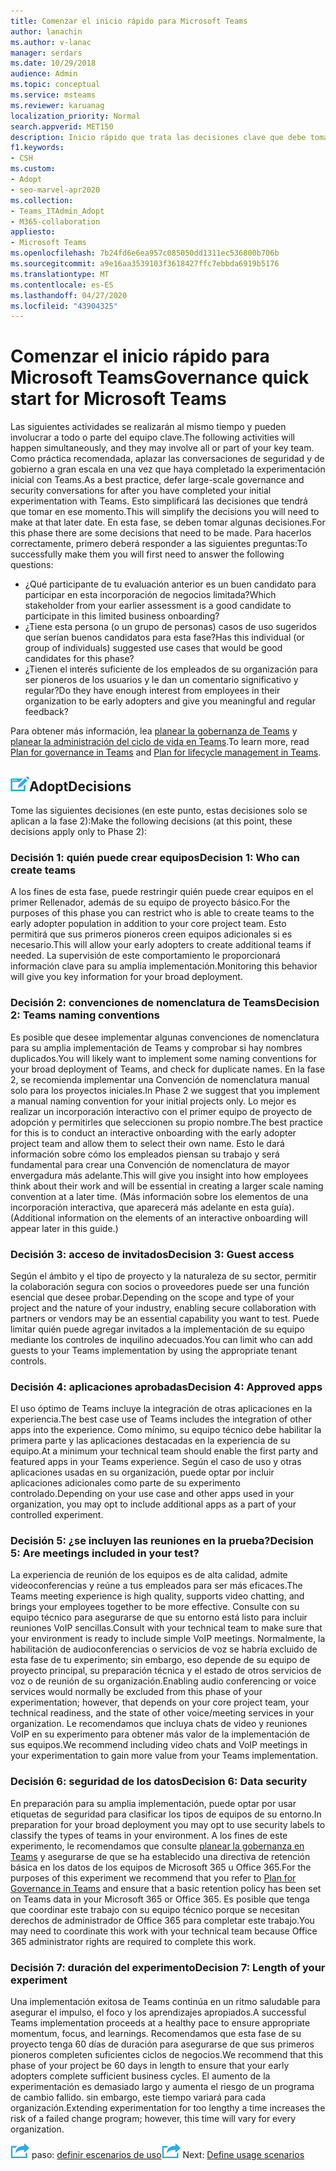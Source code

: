 ```yaml
---
title: Comenzar el inicio rápido para Microsoft Teams
author: lanachin
ms.author: v-lanac
manager: serdars
ms.date: 10/29/2018
audience: Admin
ms.topic: conceptual
ms.service: msteams
ms.reviewer: karuanag
localization_priority: Normal
search.appverid: MET150
description: Inicio rápido que trata las decisiones clave que debe tomar para la fase 2 de su plan de adopción de Microsoft Teams.
f1.keywords:
- CSH
ms.custom:
- Adopt
- seo-marvel-apr2020
ms.collection:
- Teams_ITAdmin_Adopt
- M365-collaboration
appliesto:
- Microsoft Teams
ms.openlocfilehash: 7b24fd6e6ea957c085050dd1311ec536800b706b
ms.sourcegitcommit: a9e16aa3539103f3618427ffc7ebbda6919b5176
ms.translationtype: MT
ms.contentlocale: es-ES
ms.lasthandoff: 04/27/2020
ms.locfileid: "43904325"
---
```

# <a name="governance-quick-start-for-microsoft-teams"></a><span data-ttu-id="07381-103">Comenzar el inicio rápido para Microsoft Teams</span><span class="sxs-lookup"><span data-stu-id="07381-103">Governance quick start for Microsoft Teams</span></span>

<span data-ttu-id="07381-104">Las siguientes actividades se realizarán al mismo tiempo y pueden involucrar a todo o parte del equipo clave.</span><span class="sxs-lookup"><span data-stu-id="07381-104">The following activities will happen simultaneously, and they may involve all or part of your key team.</span></span> <span data-ttu-id="07381-105">Como práctica recomendada, aplazar las conversaciones de seguridad y de gobierno a gran escala en una vez que haya completado la experimentación inicial con Teams.</span><span class="sxs-lookup"><span data-stu-id="07381-105">As a best practice, defer large-scale governance and security conversations for after you have completed your initial experimentation with Teams.</span></span> <span data-ttu-id="07381-106">Esto simplificará las decisiones que tendrá que tomar en ese momento.</span><span class="sxs-lookup"><span data-stu-id="07381-106">This will simplify the decisions you will need to make at that later date.</span></span> <span data-ttu-id="07381-107">En esta fase, se deben tomar algunas decisiones.</span><span class="sxs-lookup"><span data-stu-id="07381-107">For this phase there are some decisions that need to be made.</span></span> <span data-ttu-id="07381-108">Para hacerlos correctamente, primero deberá responder a las siguientes preguntas:</span><span class="sxs-lookup"><span data-stu-id="07381-108">To successfully make them you will first need to answer the following questions:</span></span>

- <span data-ttu-id="07381-109">¿Qué participante de tu evaluación anterior es un buen candidato para participar en esta incorporación de negocios limitada?</span><span class="sxs-lookup"><span data-stu-id="07381-109">Which stakeholder from your earlier assessment is a good candidate to participate in this limited business onboarding?</span></span>
- <span data-ttu-id="07381-110">¿Tiene esta persona (o un grupo de personas) casos de uso sugeridos que serían buenos candidatos para esta fase?</span><span class="sxs-lookup"><span data-stu-id="07381-110">Has this individual (or group of individuals) suggested use cases that would be good candidates for this phase?</span></span>  
- <span data-ttu-id="07381-111">¿Tienen el interés suficiente de los empleados de su organización para ser pioneros de los usuarios y le dan un comentario significativo y regular?</span><span class="sxs-lookup"><span data-stu-id="07381-111">Do they have enough interest from employees in their organization to be early adopters and give you meaningful and regular feedback?</span></span> 

<span data-ttu-id="07381-112">Para obtener más información, lea [planear la gobernanza de Teams](plan-teams-governance.md) y [planear la administración del ciclo de vida en Teams](plan-teams-lifecycle.md).</span><span class="sxs-lookup"><span data-stu-id="07381-112">To learn more, read [Plan for governance in Teams](plan-teams-governance.md) and [Plan for lifecycle management in Teams](plan-teams-lifecycle.md).</span></span>

## <a name="an-icon-representing-a-decision-pointdecisions"></a>![Un icono que representa un punto de decisión](media/teams-adoption-decision-icon.png)<span data-ttu-id="07381-114">Adopt</span><span class="sxs-lookup"><span data-stu-id="07381-114">Decisions</span></span>

<span data-ttu-id="07381-115">Tome las siguientes decisiones (en este punto, estas decisiones solo se aplican a la fase 2):</span><span class="sxs-lookup"><span data-stu-id="07381-115">Make the following decisions (at this point, these decisions apply only to Phase 2):</span></span>

### <a name="decision-1-who-can-create-teams"></a><span data-ttu-id="07381-116">Decisión 1: quién puede crear equipos</span><span class="sxs-lookup"><span data-stu-id="07381-116">Decision 1: Who can create teams</span></span> 

<span data-ttu-id="07381-117">A los fines de esta fase, puede restringir quién puede crear equipos en el primer Rellenador, además de su equipo de proyecto básico.</span><span class="sxs-lookup"><span data-stu-id="07381-117">For the purposes of this phase you can restrict who is able to create teams to the early adopter population in addition to your core project team.</span></span> <span data-ttu-id="07381-118">Esto permitirá que sus primeros pioneros creen equipos adicionales si es necesario.</span><span class="sxs-lookup"><span data-stu-id="07381-118">This will allow your early adopters to create additional teams if needed.</span></span> <span data-ttu-id="07381-119">La supervisión de este comportamiento le proporcionará información clave para su amplia implementación.</span><span class="sxs-lookup"><span data-stu-id="07381-119">Monitoring this behavior will give you key information for your broad deployment.</span></span>

### <a name="decision-2-teams-naming-conventions"></a><span data-ttu-id="07381-120">Decisión 2: convenciones de nomenclatura de Teams</span><span class="sxs-lookup"><span data-stu-id="07381-120">Decision 2: Teams naming conventions</span></span> 

<span data-ttu-id="07381-121">Es posible que desee implementar algunas convenciones de nomenclatura para su amplia implementación de Teams y comprobar si hay nombres duplicados.</span><span class="sxs-lookup"><span data-stu-id="07381-121">You will likely want to implement some naming conventions for your broad deployment of Teams, and check for duplicate names.</span></span> <span data-ttu-id="07381-122">En la fase 2, se recomienda implementar una Convención de nomenclatura manual solo para los proyectos iniciales.</span><span class="sxs-lookup"><span data-stu-id="07381-122">In Phase 2 we suggest that you implement a manual naming convention for your initial projects only.</span></span> <span data-ttu-id="07381-123">Lo mejor es realizar un incorporación interactivo con el primer equipo de proyecto de adopción y permitirles que seleccionen su propio nombre.</span><span class="sxs-lookup"><span data-stu-id="07381-123">The best practice for this is to conduct an interactive onboarding with the early adopter project team and allow them to select their own name.</span></span> <span data-ttu-id="07381-124">Esto le dará información sobre cómo los empleados piensan su trabajo y será fundamental para crear una Convención de nomenclatura de mayor envergadura más adelante.</span><span class="sxs-lookup"><span data-stu-id="07381-124">This will give you insight into how employees think about their work and will be essential in creating a larger scale naming convention at a later time.</span></span> <span data-ttu-id="07381-125">(Más información sobre los elementos de una incorporación interactiva, que aparecerá más adelante en esta guía).</span><span class="sxs-lookup"><span data-stu-id="07381-125">(Additional information on the elements of an interactive onboarding will appear later in this guide.)</span></span>

### <a name="decision-3-guest-access"></a><span data-ttu-id="07381-126">Decisión 3: acceso de invitados</span><span class="sxs-lookup"><span data-stu-id="07381-126">Decision 3: Guest access</span></span>

<span data-ttu-id="07381-127">Según el ámbito y el tipo de proyecto y la naturaleza de su sector, permitir la colaboración segura con socios o proveedores puede ser una función esencial que desee probar.</span><span class="sxs-lookup"><span data-stu-id="07381-127">Depending on the scope and type of your project and the nature of your industry, enabling secure collaboration with partners or vendors may be an essential capability you want to test.</span></span> <span data-ttu-id="07381-128">Puede limitar quién puede agregar invitados a la implementación de su equipo mediante los controles de inquilino adecuados.</span><span class="sxs-lookup"><span data-stu-id="07381-128">You can limit who can add guests to your Teams implementation by using the appropriate tenant controls.</span></span> 

### <a name="decision-4-approved-apps"></a><span data-ttu-id="07381-129">Decisión 4: aplicaciones aprobadas</span><span class="sxs-lookup"><span data-stu-id="07381-129">Decision 4: Approved apps</span></span>

<span data-ttu-id="07381-130">El uso óptimo de Teams incluye la integración de otras aplicaciones en la experiencia.</span><span class="sxs-lookup"><span data-stu-id="07381-130">The best case use of Teams includes the integration of other apps into the experience.</span></span> <span data-ttu-id="07381-131">Como mínimo, su equipo técnico debe habilitar la primera parte y las aplicaciones destacadas en la experiencia de su equipo.</span><span class="sxs-lookup"><span data-stu-id="07381-131">At a minimum your technical team should enable the first party and featured apps in your Teams experience.</span></span> <span data-ttu-id="07381-132">Según el caso de uso y otras aplicaciones usadas en su organización, puede optar por incluir aplicaciones adicionales como parte de su experimento controlado.</span><span class="sxs-lookup"><span data-stu-id="07381-132">Depending on your use case and other apps used in your organization, you may opt to include additional apps as a part of your controlled experiment.</span></span> 

### <a name="decision-5-are-meetings-included-in-your-test"></a><span data-ttu-id="07381-133">Decisión 5: ¿se incluyen las reuniones en la prueba?</span><span class="sxs-lookup"><span data-stu-id="07381-133">Decision 5: Are meetings included in your test?</span></span> 

<span data-ttu-id="07381-134">La experiencia de reunión de los equipos es de alta calidad, admite videoconferencias y reúne a tus empleados para ser más eficaces.</span><span class="sxs-lookup"><span data-stu-id="07381-134">The Teams meeting experience is high quality, supports video chatting, and brings your employees together to be more effective.</span></span> <span data-ttu-id="07381-135">Consulte con su equipo técnico para asegurarse de que su entorno está listo para incluir reuniones VoIP sencillas.</span><span class="sxs-lookup"><span data-stu-id="07381-135">Consult with your technical team to make sure that your environment is ready to include simple VoIP meetings.</span></span> <span data-ttu-id="07381-136">Normalmente, la habilitación de audioconferencias o servicios de voz se habría excluido de esta fase de tu experimento; sin embargo, eso depende de su equipo de proyecto principal, su preparación técnica y el estado de otros servicios de voz o de reunión de su organización.</span><span class="sxs-lookup"><span data-stu-id="07381-136">Enabling audio conferencing or voice services would normally be excluded from this phase of your experimentation; however, that depends on your core project team, your technical readiness, and the state of other voice/meeting services in your organization.</span></span> <span data-ttu-id="07381-137">Le recomendamos que incluya chats de video y reuniones VoIP en su experimento para obtener más valor de la implementación de sus equipos.</span><span class="sxs-lookup"><span data-stu-id="07381-137">We recommend including video chats and VoIP meetings in your experimentation to gain more value from your Teams implementation.</span></span> 

### <a name="decision-6--data-security"></a><span data-ttu-id="07381-138">Decisión 6: seguridad de los datos</span><span class="sxs-lookup"><span data-stu-id="07381-138">Decision 6:  Data security</span></span>

<span data-ttu-id="07381-139">En preparación para su amplia implementación, puede optar por usar etiquetas de seguridad para clasificar los tipos de equipos de su entorno.</span><span class="sxs-lookup"><span data-stu-id="07381-139">In preparation for your broad deployment you may opt to use security labels to classify the types of teams in your environment.</span></span> <span data-ttu-id="07381-140">A los fines de este experimento, le recomendamos que consulte [planear la gobernanza en Teams](plan-teams-governance.md) y asegurarse de que se ha establecido una directiva de retención básica en los datos de los equipos de Microsoft 365 u Office 365.</span><span class="sxs-lookup"><span data-stu-id="07381-140">For the purposes of this experiment we recommend that you refer to [Plan for Governance in Teams](plan-teams-governance.md) and ensure that a basic retention policy has been set on Teams data in your Microsoft 365 or Office 365.</span></span> <span data-ttu-id="07381-141">Es posible que tenga que coordinar este trabajo con su equipo técnico porque se necesitan derechos de administrador de Office 365 para completar este trabajo.</span><span class="sxs-lookup"><span data-stu-id="07381-141">You may need to coordinate this work with your technical team because Office 365 administrator rights are required to complete this work.</span></span>

### <a name="decision-7-length-of-your-experiment"></a><span data-ttu-id="07381-142">Decisión 7: duración del experimento</span><span class="sxs-lookup"><span data-stu-id="07381-142">Decision 7: Length of your experiment</span></span>

<span data-ttu-id="07381-143">Una implementación exitosa de Teams continúa en un ritmo saludable para asegurar el impulso, el foco y los aprendizajes apropiados.</span><span class="sxs-lookup"><span data-stu-id="07381-143">A successful Teams implementation proceeds at a healthy pace to ensure appropriate momentum, focus, and learnings.</span></span> <span data-ttu-id="07381-144">Recomendamos que esta fase de su proyecto tenga 60 días de duración para asegurarse de que sus primeros pioneros completen suficientes ciclos de negocios.</span><span class="sxs-lookup"><span data-stu-id="07381-144">We recommend that this phase of your project be 60 days in length to ensure that your early adopters complete sufficient business cycles.</span></span> <span data-ttu-id="07381-145">El aumento de la experimentación es demasiado largo y aumenta el riesgo de un programa de cambio fallido. sin embargo, este tiempo variará para cada organización.</span><span class="sxs-lookup"><span data-stu-id="07381-145">Extending experimentation for too lengthy a time increases the risk of a failed change program; however, this time will vary for every organization.</span></span>  

<span data-ttu-id="07381-146">![Un icono que representa el siguiente](media/teams-adoption-next-icon.png) paso: [definir escenarios de uso](teams-adoption-define-usage-scenarios.md)</span><span class="sxs-lookup"><span data-stu-id="07381-146">![An icon representing the next step](media/teams-adoption-next-icon.png) Next: [Define usage scenarios](teams-adoption-define-usage-scenarios.md)</span></span>
